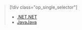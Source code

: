 > [!div class="op_single_selector"]
> * [<span data-ttu-id="a4f06-101">.NET</span><span class="sxs-lookup"><span data-stu-id="a4f06-101">.NET</span></span>](../articles/iot-hub/iot-hub-csharp-csharp-file-upload.md)
> * [<span data-ttu-id="a4f06-102">Java</span><span class="sxs-lookup"><span data-stu-id="a4f06-102">Java</span></span>](../articles/iot-hub/iot-hub-java-java-file-upload.md)
